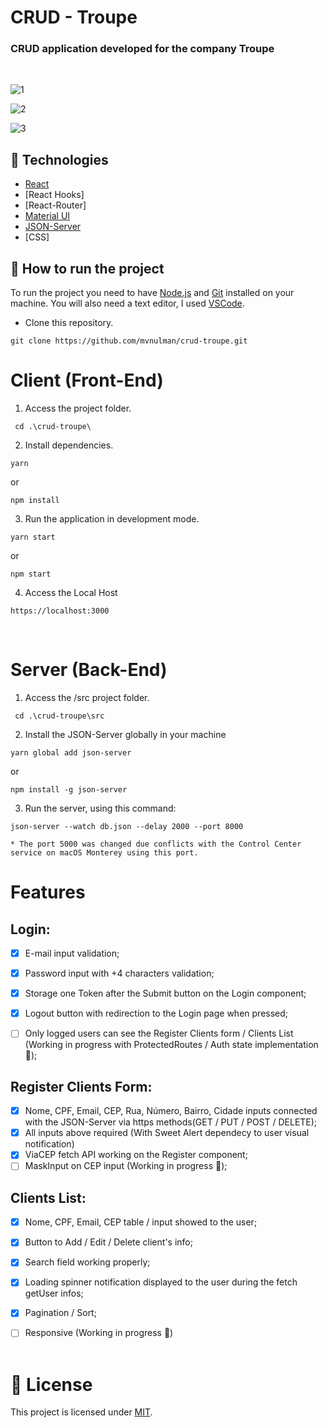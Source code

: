 # CRUD - Troupe

### CRUD application developed for the company Troupe
<br>

![1](https://user-images.githubusercontent.com/63374582/156173850-6f7354b3-d388-4b97-8f22-5a0a9e2181e7.png)

![2](https://user-images.githubusercontent.com/63374582/156174345-bb14c50f-890f-4b0b-bcef-e929436bd9c1.png)

![3](https://user-images.githubusercontent.com/63374582/156174429-a47d95c2-43ee-42a5-82ce-15d07c4b8f29.png)


## 🧪 Technologies

- [React](https://pt-br.reactjs.org)
- [React Hooks]
- [React-Router]
- [Material UI](https://mui.com/)
- [JSON-Server](https://https://github.com/typicode/json-server/)
- [CSS]

## 🚀 How to run the project

To run the project you need to have [Node.js](https://nodejs.dev) and [Git](https://git-scm.com) installed on your machine. You will also need a text editor, I used [VSCode](https://code.visualstudio.com).

- Clone this repository.

```
git clone https://github.com/mvnulman/crud-troupe.git

```

# Client (Front-End)

1. Access the project folder.

```
 cd .\crud-troupe\
```

2. Install dependencies.

```
yarn 
```
or
```
npm install
```

3. Run the application in development mode.

```
yarn start
```
or

```
npm start
```

4. Access the Local Host
```
https://localhost:3000
```
<br>


# Server (Back-End)

1. Access the /src project folder.

```
 cd .\crud-troupe\src
```

2. Install the JSON-Server globally in your machine
```
yarn global add json-server
```
or
```
npm install -g json-server
```

3. Run the server, using this command:
```
json-server --watch db.json --delay 2000 --port 8000

* The port 5000 was changed due conflicts with the Control Center service on macOS Monterey using this port.
```

# Features
## Login:
- [x] E-mail input validation;
- [x] Password input with +4 characters validation;
- [x] Storage one Token after the Submit button on the Login component;
- [x] Logout button with redirection to the Login page when pressed;
- [ ] Only logged users can see the Register Clients form / Clients List (Working in progress with ProtectedRoutes / Auth state implementation 🚧);


## Register Clients Form:
- [x] Nome, CPF, Email, CEP, Rua, Número, Bairro, Cidade inputs connected with the JSON-Server via https methods(GET / PUT / POST / DELETE);
- [x] All inputs above required (With Sweet Alert dependecy to user visual notification)
- [x] ViaCEP fetch API working on the Register component;
- [ ] MaskInput on CEP input (Working in progress 🚧);

## Clients List:
- [x] Nome, CPF, Email, CEP table / input showed to the user;
- [x] Button to Add / Edit / Delete client's info;
- [x] Search field working properly;
- [x] Loading spinner notification displayed to the user during the fetch getUser infos;
- [x] Pagination / Sort;
- [ ] Responsive (Working in progress 🚧)
<br><br>


# 📝 License

This project is licensed under [MIT](/LICENSE).
